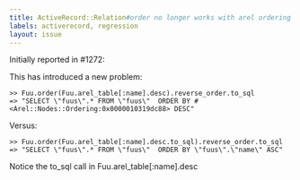 ```yaml
---
title: ActiveRecord::Relation#order no longer works with arel ordering nodes
labels: activerecord, regression
layout: issue
---
```


Initially reported in #1272:

This has introduced a new problem:

```
>> Fuu.order(Fuu.arel_table[:name].desc).reverse_order.to_sql
=> "SELECT \"fuus\".* FROM \"fuus\"  ORDER BY #<Arel::Nodes::Ordering:0x0000010319dc88> DESC"
```

Versus:

```
>> Fuu.order(Fuu.arel_table[:name].desc.to_sql).reverse_order.to_sql
=> "SELECT \"fuus\".* FROM \"fuus\"  ORDER BY \"fuus\".\"name\" ASC"
```

Notice the to_sql call in Fuu.arel_table[:name].desc

